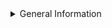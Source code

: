 <details>
<summary>General Information</summary>

## General Information

### Viewport

**viewport** is the visible area of a web page that a user can see within their web browser window without scrolling.

</details>